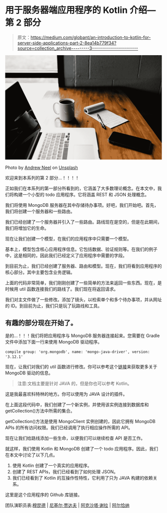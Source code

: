 # 用于服务器端应用程序的 Kotlin 介绍—第 2 部分

> 原文：<https://medium.com/globant/an-introduction-to-kotlin-for-server-side-applications-part-2-8ea14b779f34?source=collection_archive---------3----------------------->

![](img/72845a859b9b08402490ba873c951c10.png)

Photo by [Andrew Neel](https://unsplash.com/@andrewtneel?utm_source=medium&utm_medium=referral) on [Unsplash](https://unsplash.com?utm_source=medium&utm_medium=referral)

欢迎来到本系列的第 2 部分…！！！！

正如我们在本系列的第一部分所看到的，它涵盖了大多数理论概念。在本文中，我们将构建一个小型的 todo 应用程序。它将涵盖 REST 和 JSON 处理概念。

我们将使用 MongoDB 服务器在其中存储待办事项。好吧，我们开始吧。首先，我们将创建一个服务器和一些路由。

我们已经创建了一个服务器并引入了一些路由。路线现在是空的，但是在此期间，我们将增加它的生命。

现在让我们创建一个模型，在我们的应用程序中只需要一个模型。

基本上，模型包含核心应用程序信息。它包括数据、验证规则等。在我们的例子中，这是相同的，因此我们已经定义了应用程序中需要的字段。

到目前为止，我们已经创建了服务器、路由和模型。现在，我们将看到应用程序的核心部分。其中主要包含业务逻辑。

上面的代码非常简单，我们刚刚创建了一些简单的方法来返回一些东西。现在，是时候用 util 函数连接我们的路线了。我们现在将返回请求。

我们对主文件做了一些修改。添加了镜头，以检索单个和多个待办事项，并从网址的 ID。到目前为止，我们只是玩了玩路线和工具。

## 有趣的部分现在开始了。

是的…！！！我们将把应用程序与 MongoDB 服务器连接起来。您需要在 Gradle 文件中添加下面一行来使用 MongoDB 驱动程序。

```
compile group: 'org.mongodb', name: 'mongo-java-driver', version: '3.12.1'
```

现在，让我们对我们的 util 函数进行修改。你可以参考这个[链接](https://mongodb.github.io/mongo-java-driver/3.4/driver/getting-started/quick-start/)来获取更多关于 MongoDB 驱动的信息。

> 注意:文档主要是针对 JAVA 的，但是你也可以参考 Kotlin。

这是我最喜欢科特林的地方。你可以使用为 JAVA 设计的插件。

在上面这段代码中，我们创建了一个新实例，并使用该实例连接到数据库和 getCollection()方法中所需的集合。

getCollection()方法是使用 MongoClient 实例创建的，因此它拥有 MongoDB APIs 的所有访问权限。我们已经调用了执行相应操作所需的 API。

现在让我们给路线添加一些生命，以便我们可以继续检查 API 是否工作。

就这样，我们使用 Kotlin 和 MongoDB 创建了一个 todo 应用程序。因此，我们在本文中讨论了以下几点。

1.  使用 Kotlin 创建了一个真实的应用程序。
2.  创建了 REST APIs，我们已经看到了如何处理 JSON。
3.  我们已经看到了 Kotlin 的互操作性特性，它利用了只为 JAVA 构建的依赖关系。

这里是这个应用程序的 Github 库链接。

团队演职员表:[穆昆德](https://medium.com/u/733fa45e5564?source=post_page-----8ea14b779f34--------------------------------) | [尼基尔·贾达夫](https://medium.com/u/62658ead3a79?source=post_page-----8ea14b779f34--------------------------------) | [阿克沙塔·谢拉](https://medium.com/u/bb9487b17334?source=post_page-----8ea14b779f34--------------------------------) | [阿尔恰纳](https://medium.com/u/ddb5232e0b42?source=post_page-----8ea14b779f34--------------------------------)